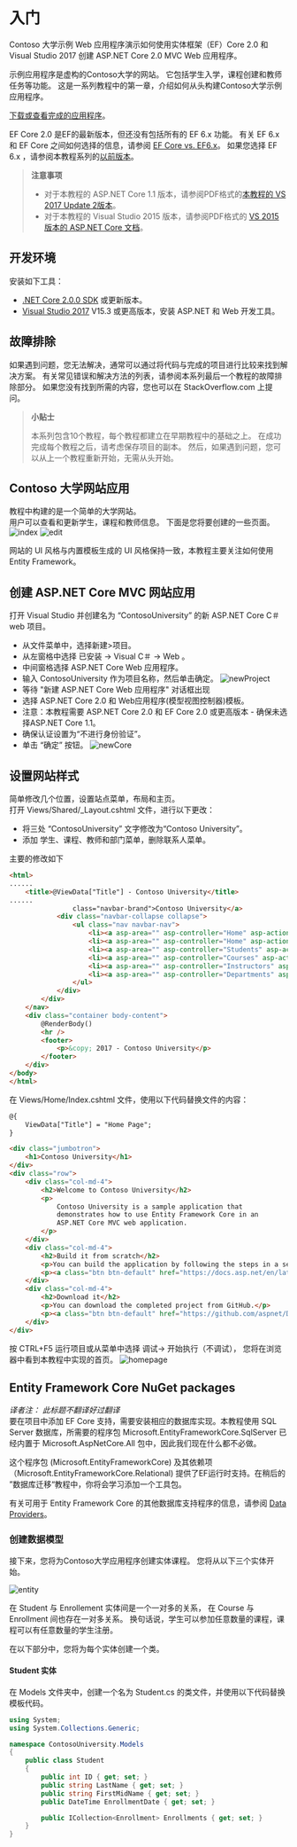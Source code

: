 # 入门

Contoso 大学示例 Web 应用程序演示如何使用实体框架（EF）Core 2.0 和 Visual Studio 2017 创建 ASP.NET Core 2.0 MVC Web 应用程序。 

示例应用程序是虚构的Contoso大学的网站。 它包括学生入学，课程创建和教师任务等功能。 这是一系列教程中的第一章，介绍如何从头构建Contoso大学示例应用程序。  

[下载或查看完成的应用程序](https://github.com/aspnet/Docs/tree/master/aspnetcore/data/ef-mvc/intro/samples/cu-final)。

EF Core 2.0 是EF的最新版本，但还没有包括所有的 EF 6.x 功能。 有关 EF 6.x 和 EF Core 之间如何选择的信息，请参阅 [EF Core vs. EF6.x](https://docs.microsoft.com/ef/efcore-and-ef6/)。 如果您选择 EF 6.x ，请参阅本教程系列的[以前版本](https://docs.microsoft.com/aspnet/mvc/overview/getting-started/getting-started-with-ef-using-mvc/creating-an-entity-framework-data-model-for-an-asp-net-mvc-application)。  

> **注意事项**
> * 对于本教程的 ASP.NET Core 1.1 版本，请参阅PDF格式的[本教程的 VS 2017 Update 2版本](https://github.com/aspnet/Docs/blob/master/aspnetcore/data/ef-mvc/intro/_static/efmvc1.1.pdf)。
> * 对于本教程的 Visual Studio 2015 版本，请参阅PDF格式的 [VS 2015 版本的 ASP.NET Core 文档](https://github.com/aspnet/Docs/blob/master/aspnetcore/common/_static/aspnet-core-project-json.pdf)。

## 开发环境
安装如下工具：  
* [.NET Core 2.0.0 SDK](https://www.microsoft.com/net/core) 或更新版本。
* [Visual Studio 2017](https://www.visualstudio.com/downloads/) V15.3 或更高版本，安装 ASP.NET 和 Web 开发工具。

## 故障排除
如果遇到问题，您无法解决，通常可以通过将代码与完成的项目进行比较来找到解决方案。 有关常见错误和解决方法的列表，请参阅本系列最后一个教程的故障排除部分。 如果您没有找到所需的内容，您也可以在 StackOverflow.com 上提问。

> **小贴士**  
>
> 本系列包含10个教程，每个教程都建立在早期教程中的基础之上。 在成功完成每个教程之后，请考虑保存项目的副本。 然后，如果遇到问题，您可以从上一个教程重新开始，无需从头开始。

## Contoso 大学网站应用
教程中构建的是一个简单的大学网站。  
用户可以查看和更新学生，课程和教师信息。 下面是您将要创建的一些页面。
![index](Images/demo.png)
![edit](Images/student-edit.png)

网站的 UI 风格与内置模板生成的 UI 风格保持一致，本教程主要关注如何使用 Entity Framework。

## 创建 ASP.NET Core MVC 网站应用
打开 Visual Studio 并创建名为 “ContosoUniversity” 的新 ASP.NET Core C＃ web 项目。
* 从文件菜单中，选择新建>项目。
* 从左窗格中选择 已安装 -> Visual C＃ -> Web 。
* 中间窗格选择 ASP.NET Core Web 应用程序。
* 输入 ContosoUniversity 作为项目名称，然后单击确定。
![newProject](./Images/newproject.png)
* 等待 "新建 ASP.NET Core Web 应用程序" 对话框出现
* 选择 ASP.NET Core 2.0 和 Web应用程序(模型视图控制器)模板。
* 注意：本教程需要 ASP.NET Core 2.0 和 EF Core 2.0 或更高版本 - 确保未选择ASP.NET Core 1.1。
* 确保认证设置为“不进行身份验证”。
* 单击 “确定” 按钮。
![newCore](./Images/newcore.png)

## 设置网站样式
简单修改几个位置，设置站点菜单，布局和主页。  
打开 Views/Shared/_Layout.cshtml 文件，进行以下更改：
* 将三处 “ContosoUniversity” 文字修改为“Contoso University”。   
* 添加 学生、课程、教师和部门菜单，删除联系人菜单。   

主要的修改如下
``` html
<html>
......
    <title>@ViewData["Title"] - Contoso University</title>
......
                class="navbar-brand">Contoso University</a>
            <div class="navbar-collapse collapse">
                <ul class="nav navbar-nav">
                    <li><a asp-area="" asp-controller="Home" asp-action="Index">Home</a></li>
                    <li><a asp-area="" asp-controller="Home" asp-action="About">About</a></li>
                    <li><a asp-area="" asp-controller="Students" asp-action="Index">Students</a></li>
                    <li><a asp-area="" asp-controller="Courses" asp-action="Index">Courses</a></li>
                    <li><a asp-area="" asp-controller="Instructors" asp-action="Index">Instructors</a></li>
                    <li><a asp-area="" asp-controller="Departments" asp-action="Index">Departments</a></li>
                </ul>
            </div>
        </div>
    </nav>
    <div class="container body-content">
        @RenderBody()
        <hr />
        <footer>
            <p>&copy; 2017 - Contoso University</p>
        </footer>
    </div>
</body>
</html>
```
在 Views/Home/Index.cshtml 文件，使用以下代码替换文件的内容：
``` html
@{
    ViewData["Title"] = "Home Page";
}

<div class="jumbotron">
    <h1>Contoso University</h1>
</div>
<div class="row">
    <div class="col-md-4">
        <h2>Welcome to Contoso University</h2>
        <p>
            Contoso University is a sample application that
            demonstrates how to use Entity Framework Core in an
            ASP.NET Core MVC web application.
        </p>
    </div>
    <div class="col-md-4">
        <h2>Build it from scratch</h2>
        <p>You can build the application by following the steps in a series of tutorials.</p>
        <p><a class="btn btn-default" href="https://docs.asp.net/en/latest/data/ef-mvc/intro.html">See the tutorial &raquo;</a></p>
    </div>
    <div class="col-md-4">
        <h2>Download it</h2>
        <p>You can download the completed project from GitHub.</p>
        <p><a class="btn btn-default" href="https://github.com/aspnet/Docs/tree/master/aspnetcore/data/ef-mvc/intro/samples/cu-final">See project source code &raquo;</a></p>
    </div>
</div>
```

按 CTRL+F5 运行项目或从菜单中选择 调试-> 开始执行（不调试）， 您将在浏览器中看到本教程中实现的首页。
![homepage](./Images/home-page.png)

## Entity Framework Core NuGet packages 
*译者注： 此标题不翻译好过翻译*  
要在项目中添加 EF Core 支持，需要安装相应的数据库实现。本教程使用 SQL Server 数据库，所需要的程序包 Microsoft.EntityFrameworkCore.SqlServer 已经内置于 Microsoft.AspNetCore.All 包中，因此我们现在什么都不必做。  

这个程序包 (Microsoft.EntityFrameworkCore) 及其依赖项 （Microsoft.EntityFrameworkCore.Relational) 提供了EF运行时支持。在稍后的 ”数据库迁移“教程中，你将会学习添加一个工具包。

有关可用于 Entity Framework Core 的其他数据库支持程序的信息，请参阅 [Data Providers](https://docs.microsoft.com/ef/core/providers/)。

### 创建数据模型
接下来，您将为Contoso大学应用程序创建实体课程。 您将从以下三个实体开始。

![entity](./Images/data-model-diagram.png)

在 Student 与 Enrollement 实体间是一个一对多的关系， 在 Course 与 Enrollment 间也存在一对多关系。 换句话说，学生可以参加任意数量的课程，课程可以有任意数量的学生注册。

在以下部分中，您将为每个实体创建一个类。

#### Student 实体
在 Models 文件夹中，创建一个名为 Student.cs 的类文件，并使用以下代码替换模板代码。

``` csharp
using System;
using System.Collections.Generic;

namespace ContosoUniversity.Models
{
    public class Student
    {
        public int ID { get; set; }
        public string LastName { get; set; }
        public string FirstMidName { get; set; }
        public DateTime EnrollmentDate { get; set; }

        public ICollection<Enrollment> Enrollments { get; set; }
    }
}
```






